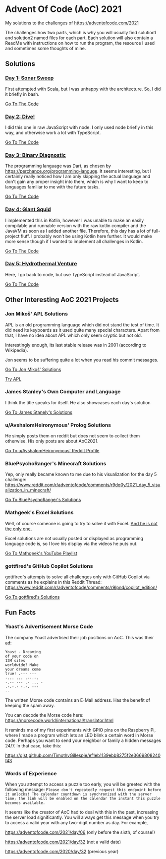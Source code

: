 # Advent Of Code (AoC) 2021
My solutions to the challenges of https://adventofcode.com/2021

The challenges how two parts, which is why you will usually find solution1 and solution2 named files for each part.
Each solution will also contain a ReadMe with instructions on how to run the program, the resource I used and sometimes
some thoughts of mine.

## Solutions

### [Day 1: Sonar Sweep](https://adventofcode.com/2021/day/1)
First attempted with Scala, but I was unhappy with the architecture. So, I did it briefly in bash.

[Go To The Code](src/day01)


### [Day 2: Dive!](https://adventofcode.com/2021/day/2)
I did this one in raw JavaScript with node. I only used node briefly in this way, and otherwise work a lot with TypeScript.

[Go To The Code](src/day02)

### [Day 3: Binary Diagnostic](https://adventofcode.com/2021/day/3)
The programming language was Dart, as chosen by https://perchance.org/programming-languge.
It seems interesting, but I certainly really noticed how I am only skipping the actual language and don't gain any proper
insight into them, which is why I want to keep to languages familiar to me with the future tasks.

[Go To The Code](src/day03)

### [Day 4: Giant Squid](https://adventofcode.com/2021/day/4)
I implemented this in Kotlin, however I was unable to make an easily compilable and runnable version with the raw kotlin
compiler and the JavaVM as soon as I added another file. Therefore, this day has a lot of full-project fluff.
I probably won't be using Kotlin here further. It would make more sense though if I wanted to implement all challenges
in Kotlin.

[Go To The Code](src/day04)

### [Day 5: Hydrothermal Venture](https://adventofcode.com/2021/day/5)
Here, I go back to node, but use TypeScript instead of JavaScript.

[Go To The Code](src/day05)


## Other Interesting AoC 2021 Projects

### Jon Mikoš' APL Solutions
APL is an old programming language which did not stand the test of time.
It did need its keyboards as it used quite many special characters. Apart from that, I have no idea about APL which
only seem cryptic but not old.

Interestingly enough, its last stable release was in 2001 (according to Wikipedia).

Jon seems to be suffering quite a lot when you read his commit messages.

[Go To Jon Mikoš' Solutions](https://github.com/MikosJon/AdventOfCode2021)

[Try APL](https://tryapl.org/)

### James Stanley's Own Computer and Language
I think the title speaks for itself. He also showcases each day's solution

[Go To James Stanely's Solutions](https://github.com/jes/aoc2021)

### u/AvshalomHeironymous' Prolog Solutions
He simply posts them on reddit but does not seem to collect them otherwise. His only posts are about AoC2021.

[Go To u/AvshalomHeironymous' Reddit Profile](https://www.reddit.com/user/AvshalomHeironymous/)

### BluePsychoRanger's Minecraft Solutions
Yep, only really became known to me due to his visualization for the day 5 challenge: https://www.reddit.com/r/adventofcode/comments/r9dq0y/2021_day_5_visualization_in_minecraft/

[Go To BluePsychoRanger's Solutions](https://github.com/BluePsychoRanger/Advent-of-Code-2021)

### Mathgeek's Excel Solutions
Well, of course someone is going to try to solve it with Excel. [And he is not the only one.](https://www.reddit.com/r/adventofcode/comments/r9pf87/please_make_the_inputs_smaller_i_am_starting_to/)

Excel solutions are not usually posted or displayed as programming language code is, so I love his display via the videos he puts out.

[Go To Mathgeek's YouTube Playlist](https://www.youtube.com/watch?v=JmjQevLLc6I&list=PLQQET3QPz-w2Fe7JjId4ENr7i9NpMjtwC)

### gottfired's GitHub Copilot Solutions
gottfired's attempts to solve all challenges only with GitHub Copilot via comments as he explains in this Reddit Thread: https://www.reddit.com/r/adventofcode/comments/r9lpnd/copilot_edition/

[Go To gottfired's Solutions](https://github.com/gottfired/advent-of-code-2021-copilot-edition)

## Fun Facts

### Yoast's Advertisement Morse Code
The company Yoast advertised their job positions on AoC. This was their ad:

```
Yoast - Dreaming 
of your code on 
12M sites 
worldwide? Make 
your dreams come 
true! .--- --- 
-... ... .--.-. 
-.-- --- .- ... - 
.-.-.- -.-. --- 
--
```

The written Morse code contains an E-Mail address. Has the benefit of keeping the spam away.

You can decode the Morse code here: https://morsecode.world/international/translator.html

It reminds me of my first experiments with GPIO pins on the Raspberry Pi, where I made a program which lets an LED blink
a certain word in Morse code. Perhaps you want to send your neighbor or family a hidden messages 24/7. In that case, take this:

https://gist.github.com/TimothyGillespie/ef1eb1139ebb8275f2e3669808240f43

### Words of Experience
When you attempt to access a puzzle too early, you will be greeted with the following message:
`Please don't repeatedly request this endpoint before it unlocks! The calendar countdown is synchronized with the server time; the link will be enabled on the calendar the instant this puzzle becomes available.`

It seems like the creator of AoC had to deal with this in the past, increasing the server load significantly.
You will always get this message when you try to access a valid year with any two-digit number as day. For example,

https://adventofcode.com/2021/day/06 (only before the sixth, of course!)

https://adventofcode.com/2021/day/32 (not a valid date)

https://adventofcode.com/2020/day/32 (previous year)
